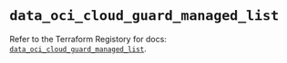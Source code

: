 # `data_oci_cloud_guard_managed_list`

Refer to the Terraform Registory for docs: [`data_oci_cloud_guard_managed_list`](https://registry.terraform.io/providers/oracle/oci/6.18.0/docs/data-sources/cloud_guard_managed_list).
